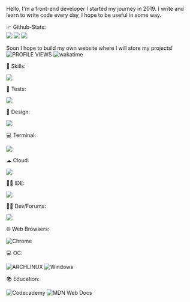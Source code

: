 Hello, I'm a front-end developer
I started my journey in 2019.
I write and learn to write code every day, I hope to be useful in some way.

📈 Github-Stats:<br/>
<img src="https://github-readme-stats.vercel.app/api/top-langs/?username=zemtsow&theme=dark"/>
<img src="https://github-readme-stats.vercel.app/api?username=zemtsow&show_icons=true&theme=dark"/>
<img src="https://github-readme-streak-stats.herokuapp.com/?user=zemtsow"/>

Soon I hope to build my own website where I will store my projects!
![PROFILE VIEWS](https://komarev.com/ghpvc/?username=your-github-zemtsow&theme=dark)
![wakatime]([https://wakatime.com/badge/user/b08f8930-084c-4ab7-948b-1f4c8681f36b.svg](https://wakatime.com/badge/user/b08f8930-084c-4ab7-948b-1f4c8681f36b.svg))


🚀 Skills:<br/>

<img src="https://skillicons.dev/icons?i=md,html,css,sass,js,ts,react,redux,materialui,androidstudio" />

🔔 Tests: <br/>

<img src="https://skillicons.dev/icons?i=jest" />

🎨 Design:<br/>

<img src="https://skillicons.dev/icons?i=figma,blender,threejs,svg" />

💻 Terminal:<br/>

<img src="https://skillicons.dev/icons?i=powershell,bash,git" />

☁ Cloud:<br/>

<img src="https://skillicons.dev/icons?i=heroku,replit,vercel" />

👩‍💻 IDE:<br/>

<img src="https://skillicons.dev/icons?i=vscode" />

🤜🤛 Dev/Forums:<br/>

<img src="https://skillicons.dev/icons?i=stackoverflow,devto" />

🌐 Web Browsers:<br/>

![Chrome](https://img.shields.io/badge/Google_chrome-4285F4?style=for-the-badge&logo=Google-chrome&logoColor=white)

💻 OC:<br/>

![ARCHLINUX](https://img.shields.io/badge/Arch_Linux-1793D1?style=for-the-badge&logo=arch-linux&logoColor=white)
![Windows](https://img.shields.io/badge/Windows-0078D6?style=for-the-badge&logo=windows&logoColor=white)


📚 Education:<br/>

![Codecademy](https://img.shields.io/badge/Codecademy-FFF0E5?style=for-the-badge&logo=codecademy&logoColor=1F243A)
![MDN Web Docs](https://img.shields.io/badge/MDN_Web_Docs-black?style=for-the-badge&logo=mdnwebdocs&logoColor=white)
